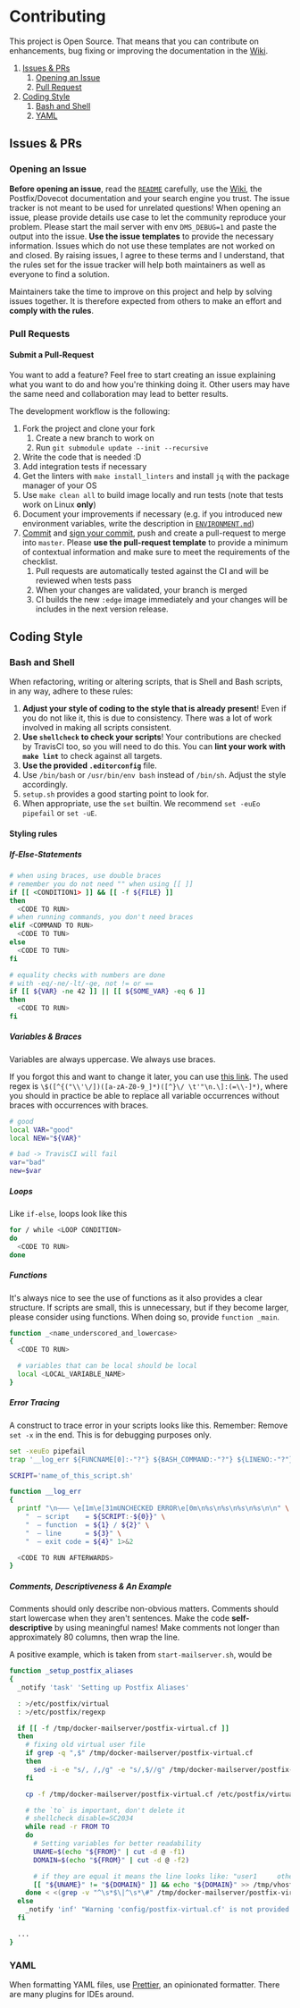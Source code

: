 # Contributing

This project is Open Source. That means that you can contribute on enhancements, bug fixing or improving the documentation in the [Wiki](https://docker-mailserver.github.io/docker-mailserver/edge).

1. [Issues & PRs](#issues--prs)
   1. [Opening an Issue](#opening-an-issue)
   2. [Pull Request](#pull-requests)
2. [Coding Style](#coding-style)
   1. [Bash and Shell](#bash-and-shell)
   2. [YAML](#yaml)

## Issues & PRs

### Opening an Issue

**Before opening an issue**, read the [`README`](./README.md) carefully, use the [Wiki](https://docker-mailserver.github.io/docker-mailserver/edge), the Postfix/Dovecot documentation and your search engine you trust. The issue tracker is not meant to be used for unrelated questions! When opening an issue, please provide details use case to let the community reproduce your problem. Please start the mail server with env `DMS_DEBUG=1` and paste the output into the issue. **Use the issue templates** to provide the necessary information. Issues which do not use these templates are not worked on and closed. By raising issues, I agree to these terms and I understand, that the rules set for the issue tracker will help both maintainers as well as everyone to find a solution.

Maintainers take the time to improve on this project and help by solving issues together. It is therefore expected from others to make an effort and **comply with the rules**.

### Pull Requests

#### Submit a Pull-Request

You want to add a feature? Feel free to start creating an issue explaining what you want to do and how you're thinking doing it. Other users may have the same need and collaboration may lead to better results.

The development workflow is the following:

1. Fork the project and clone your fork
   1. Create a new branch to work on
   2. Run `git submodule update --init --recursive`
2. Write the code that is needed :D
3. Add integration tests if necessary
4. Get the linters with `make install_linters` and install `jq` with the package manager of your OS
5. Use `make clean all` to build image locally and run tests (note that tests work on Linux **only**)
6. Document your improvements if necessary (e.g. if you introduced new environment variables, write the description in [`ENVIRONMENT.md`](./ENVIRONMENT.md))
7. [Commit][commit] and [sign your commit][gpg], push and create a pull-request to merge into `master`. Please **use the pull-request template** to provide a minimum of contextual information and make sure to meet the requirements of the checklist. 
   1. Pull requests are automatically tested against the CI and will be reviewed when tests pass
   2. When your changes are validated, your branch is merged
   3. CI builds the new `:edge` image immediately and your changes will be includes in the next version release.

## Coding Style

### Bash and Shell

When refactoring, writing or altering scripts, that is Shell and Bash scripts, in any way, adhere to these rules:

1. **Adjust your style of coding to the style that is already present**! Even if you do not like it, this is due to consistency. There was a lot of work involved in making all scripts consistent.
2. **Use `shellcheck` to check your scripts**! Your contributions are checked by TravisCI too, so you will need to do this. You can **lint your work with `make lint`** to check against all targets.
3. **Use the provided `.editorconfig`** file.
4. Use `/bin/bash` or `/usr/bin/env bash` instead of `/bin/sh`. Adjust the style accordingly.
5. `setup.sh` provides a good starting point to look for.
6. When appropriate, use the `set` builtin. We recommend `set -euEo pipefail` or `set -uE`.

#### Styling rules

##### If-Else-Statements

``` BASH
# when using braces, use double braces
# remember you do not need "" when using [[ ]]
if [[ <CONDITION1> ]] && [[ -f ${FILE} ]]
then
  <CODE TO RUN>
# when running commands, you don't need braces
elif <COMMAND TO RUN>
  <CODE TO TUN>
else
  <CODE TO TUN>
fi

# equality checks with numbers are done
# with -eq/-ne/-lt/-ge, not != or ==
if [[ ${VAR} -ne 42 ]] || [[ ${SOME_VAR} -eq 6 ]]
then
  <CODE TO RUN>
fi
```

##### Variables & Braces

Variables are always uppercase. We always use braces.

If you forgot this and want to change it later, you can use [this link][regex]. The used regex is `\$([^{("\\'\/])([a-zA-Z0-9_]*)([^}\/ \t'"\n.\]:(=\\-]*)`, where you should in practice be able to replace all variable occurrences without braces with occurrences with braces.

``` BASH
# good
local VAR="good"
local NEW="${VAR}"

# bad -> TravisCI will fail
var="bad"
new=$var
```

##### Loops

Like `if-else`, loops look like this

``` BASH
for / while <LOOP CONDITION>
do
  <CODE TO RUN>
done
```

##### Functions

It's always nice to see the use of functions as it also provides a clear structure. If scripts are small, this is unnecessary, but if they become larger, please consider using functions. When doing so, provide `function _main`.

``` BASH
function _<name_underscored_and_lowercase>
{
  <CODE TO RUN>

  # variables that can be local should be local
  local <LOCAL_VARIABLE_NAME>
}
```

##### Error Tracing

A construct to trace error in your scripts looks like this. Remember: Remove `set -x` in the end. This is for debugging purposes only.

``` BASH
set -xeuEo pipefail
trap '__log_err ${FUNCNAME[0]:-"?"} ${BASH_COMMAND:-"?"} ${LINENO:-"?"} ${?:-"?"}' ERR

SCRIPT='name_of_this_script.sh'

function __log_err
{
  printf "\n––– \e[1m\e[31mUNCHECKED ERROR\e[0m\n%s\n%s\n%s\n%s\n\n" \
    "  – script    = ${SCRIPT:-${0}}" \
    "  – function  = ${1} / ${2}" \
    "  – line      = ${3}" \
    "  – exit code = ${4}" 1>&2

  <CODE TO RUN AFTERWARDS>
}
```

##### Comments, Descriptiveness & An Example

Comments should only describe non-obvious matters. Comments should start lowercase when they aren't sentences. Make the code **self-descriptive** by using meaningful names! Make comments not longer than approximately 80 columns, then wrap the line.

A positive example, which is taken from `start-mailserver.sh`, would be

``` BASH
function _setup_postfix_aliases
{
  _notify 'task' 'Setting up Postfix Aliases'

  : >/etc/postfix/virtual
  : >/etc/postfix/regexp

  if [[ -f /tmp/docker-mailserver/postfix-virtual.cf ]]
  then
    # fixing old virtual user file
    if grep -q ",$" /tmp/docker-mailserver/postfix-virtual.cf
    then
      sed -i -e "s/, /,/g" -e "s/,$//g" /tmp/docker-mailserver/postfix-virtual.cf
    fi

    cp -f /tmp/docker-mailserver/postfix-virtual.cf /etc/postfix/virtual

    # the `to` is important, don't delete it
    # shellcheck disable=SC2034
    while read -r FROM TO
    do
      # Setting variables for better readability
      UNAME=$(echo "${FROM}" | cut -d @ -f1)
      DOMAIN=$(echo "${FROM}" | cut -d @ -f2)

      # if they are equal it means the line looks like: "user1     other@domain.tld"
      [[ "${UNAME}" != "${DOMAIN}" ]] && echo "${DOMAIN}" >> /tmp/vhost.tmp
    done < <(grep -v "^\s*$\|^\s*\#" /tmp/docker-mailserver/postfix-virtual.cf || true)
  else
    _notify 'inf' "Warning 'config/postfix-virtual.cf' is not provided. No mail alias/forward created."
  fi

  ...
}
```

### YAML

When formatting YAML files, use [Prettier][prettier], an opinionated formatter. There are many plugins for IDEs around.

[//]: # (Links)

[commit]: https://help.github.com/articles/closing-issues-via-commit-messages/
[gpg]: https://docs.github.com/en/github/authenticating-to-github/generating-a-new-gpg-key
[semver]: https://semver.org/
[regex]: https://regex101.com/r/ikzJpF/7
[prettier]: https://prettier.io
